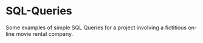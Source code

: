 # SQL-Queries
Some examples of simple SQL Queries for a project involving a fictitious on-line movie rental company.
